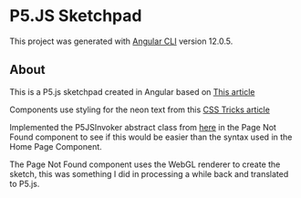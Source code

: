 # P5.JS Sketchpad

This project was generated with [Angular CLI](https://github.com/angular/angular-cli) version 12.0.5.

## About

This is a P5.js sketchpad created in Angular based on [This article](https://indepth.dev/posts/1083/creating-a-sketchpad-with-angular-and-p5js)

Components use styling for the neon text from this [CSS Tricks article](https://css-tricks.com/how-to-create-neon-text-with-css/)

Implemented the P5JSInvoker abstract class from [here](https://github.com/soler1212/P5JSInvoker) in the Page Not Found component to see if this would be easier than the syntax used in the Home Page Component.

The Page Not Found component uses the WebGL renderer to create the sketch, this was something I did in processing a while back and translated to P5.js.
